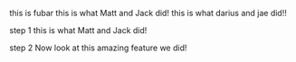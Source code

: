 this is fubar
this is what Matt and Jack did!
this is what darius and jae did!!

step 1
this is what Matt and Jack did!

step 2
Now look at this amazing feature we did!